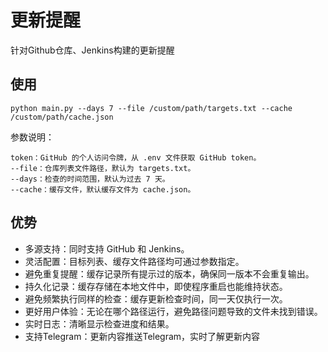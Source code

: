 # 更新提醒
针对Github仓库、Jenkins构建的更新提醒

## 使用
```
python main.py --days 7 --file /custom/path/targets.txt --cache /custom/path/cache.json
```
参数说明：
```
token：GitHub 的个人访问令牌，从 .env 文件获取 GitHub token。
--file：仓库列表文件路径，默认为 targets.txt。
--days：检查的时间范围，默认为过去 7 天。
--cache：缓存文件，默认缓存文件为 cache.json。
```

## 优势
- 多源支持：同时支持 GitHub 和 Jenkins。
- 灵活配置：目标列表、缓存文件路径均可通过参数指定。
- 避免重复提醒：缓存记录所有提示过的版本，确保同一版本不会重复输出。
- 持久化记录：缓存存储在本地文件中，即使程序重启也能维持状态。
- 避免频繁执行同样的检查：缓存更新检查时间，同一天仅执行一次。
- 更好用户体验：无论在哪个路径运行，避免路径问题导致的文件未找到错误。
- 实时日志：清晰显示检查进度和结果。
- 支持Telegram：更新内容推送Telegram，实时了解更新内容